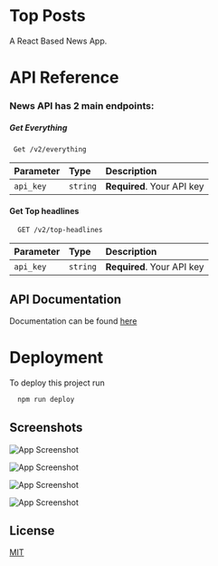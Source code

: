 
# Top Posts

A React Based News App. 



# API Reference

### News API has 2 main endpoints:

##### Get Everything

```http
 Get /v2/everything
```

| Parameter | Type     | Description                |
| :-------- | :------- | :------------------------- |
| `api_key` | `string` | **Required**. Your API key |

#### Get Top headlines

```http
  GET /v2/top-headlines
```

| Parameter | Type     | Description                |
| :-------- | :------- | :------------------------- |
| `api_key` | `string` | **Required**. Your API key |

## API Documentation

Documentation can be found [here](https://newsapi.org/docs/)





# Deployment

To deploy this project run

```bash
  npm run deploy
```


## Screenshots

![App Screenshot](https://drive.google.com/file/d/1S3Hf_GJJAh66Z-fSv9wmsE0iSZj5Y3kx/view?usp=sharing)

![App Screenshot](https://drive.google.com/file/d/1eFMptEr2SRVMbcRggkZAArmkBMZUtuvu/view?usp=sharing)

![App Screenshot](https://drive.google.com/file/d/1SQt25tjN32ijoLHQD5sdrA6o39-Si8LG/view?usp=sharing)

![App Screenshot](https://drive.google.com/file/d/15BU4MnsH6I5HDoAiajyptqZ8h5dPLpPX/view?usp=sharing)



## License

[MIT](https://choosealicense.com/licenses/mit/)

